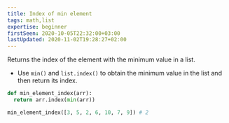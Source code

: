 ```yaml
---
title: Index of min element
tags: math,list
expertise: beginner
firstSeen: 2020-10-05T22:32:00+03:00
lastUpdated: 2020-11-02T19:28:27+02:00
---
```


Returns the index of the element with the minimum value in a list.

- Use `min()` and `list.index()` to obtain the minimum value in the list and then return its index.

```py
def min_element_index(arr):
  return arr.index(min(arr))
```

```py
min_element_index([3, 5, 2, 6, 10, 7, 9]) # 2
```
